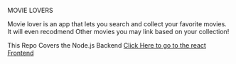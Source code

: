 MOVIE LOVERS

Movie lover is an app that lets you search and collect your favorite movies. It will even recodmend Other movies you may link based on your collection!

This Repo Covers the Node.js Backend [Click Here to go to the react Frontend](https://github.com/dxshim90/MovieLover-Frontend)
